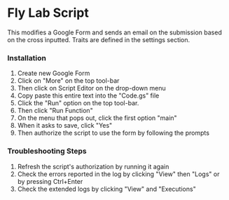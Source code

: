 # Fly Lab Script

This modifies a Google Form and sends an email on the submission based on the cross inputted.
Traits are defined in the settings section.

### Installation

1. Create new Google Form
2. Click on "More" on the top tool-bar
3. Then click on Script Editor on the drop-down menu
4. Copy paste this entire text into the "Code.gs" file
5. Click the "Run" option on the top tool-bar.
6. Then click "Run Function" 
7. On the menu that pops out, click the first option "main"
8. When it asks to save, click "Yes" 
9. Then authorize the script to use the form by following the prompts

### Troubleshooting Steps

1. Refresh the script's authorization by running it again
2. Check the errors reported in the log by clicking "View" then "Logs" or by pressing Ctrl+Enter
3. Check the extended logs by clicking "View" and "Executions"

